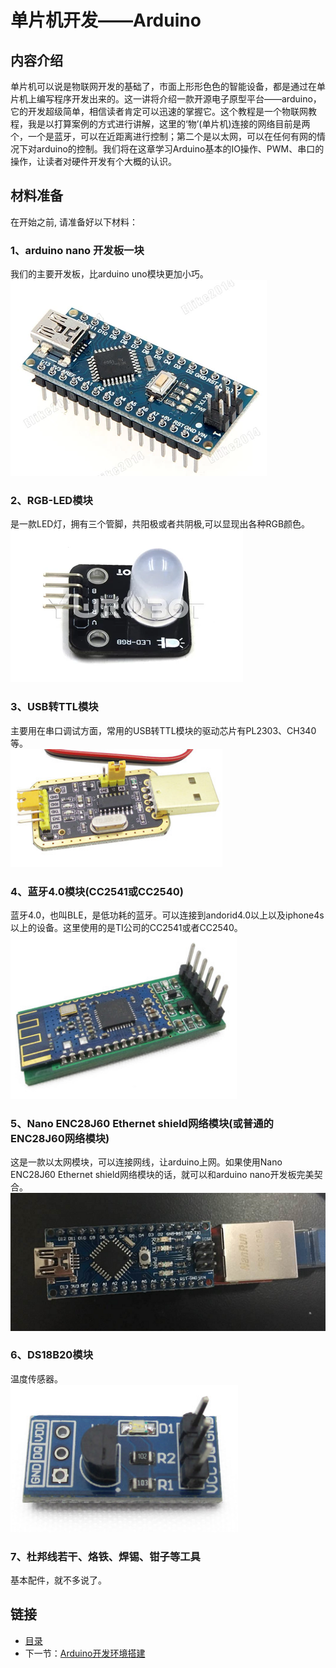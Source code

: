 # 单片机开发——Arduino
## 内容介绍
单片机可以说是物联网开发的基础了，市面上形形色色的智能设备，都是通过在单片机上编写程序开发出来的。这一讲将介绍一款开源电子原型平台——arduino，它的开发超级简单，相信读者肯定可以迅速的掌握它。这个教程是一个物联网教程，我是以打算案例的方式进行讲解，这里的‘物’(单片机)连接的网络目前是两个，一个是蓝牙，可以在近距离进行控制；第二个是以太网，可以在任何有网的情况下对arduino的控制。我们将在这章学习Arduino基本的IO操作、PWM、串口的操作，让读者对硬件开发有个大概的认识。

## 材料准备
在开始之前, 请准备好以下材料：  
### 1、arduino nano 开发板一块  
我们的主要开发板，比arduino uno模块更加小巧。<br>
![](./imgs/1.0/1.0-1.png)
### 2、RGB-LED模块
是一款LED灯，拥有三个管脚，共阳极或者共阴极,可以显现出各种RGB颜色。<br>
![](./imgs/1.0/1.0-2.png)
### 3、USB转TTL模块
主要用在串口调试方面，常用的USB转TTL模块的驱动芯片有PL2303、CH340等。<br>
![](./imgs/1.0/1.0-3.png)
### 4、蓝牙4.0模块(CC2541或CC2540)
蓝牙4.0，也叫BLE，是低功耗的蓝牙。可以连接到andorid4.0以上以及iphone4s以上的设备。这里使用的是TI公司的CC2541或者CC2540。<br>
![](./imgs/1.0/1.0-4.png)
### 5、Nano ENC28J60 Ethernet shield网络模块(或普通的ENC28J60网络模块)
这是一款以太网模块，可以连接网线，让arduino上网。如果使用Nano ENC28J60 Ethernet shield网络模块的话，就可以和arduino nano开发板完美契合。<br>
![](./imgs/1.0/1.0-5.png)
### 6、DS18B20模块
温度传感器。<br>
![](./imgs/1.0/1.0-6.png)
### 7、杜邦线若干、烙铁、焊锡、钳子等工具
基本配件，就不多说了。
## 链接
- [目录](directory.md)  
- 下一节：[Arduino开发环境搭建](1.1.md)
